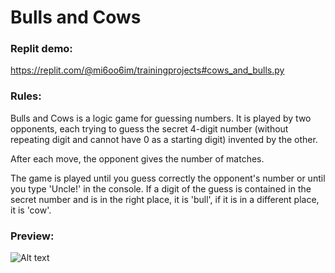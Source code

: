 # Bulls and Cows

### Replit demo:
https://replit.com/@mi6oo6im/trainingprojects#cows_and_bulls.py

### Rules:
Bulls and Cows is a logic game for guessing numbers. It is played by two opponents, each trying to guess the secret 4-digit number (without repeating digit and cannot have 0 as a starting digit) invented by the other. 

After each move, the opponent gives the number of matches.

The game is played until you guess correctly the opponent's number or until you type 'Uncle!' in the console. If a digit of the guess is contained in the secret number and is in the right place, it is 'bull', if it is in a different place, it is 'cow'.

### Preview:
![Alt text](https://github.com/mi6oo6im/my_python_training/blob/main/training_projects/cows%26bulls/screenshot.png?raw=true "Cows and Bulls")
